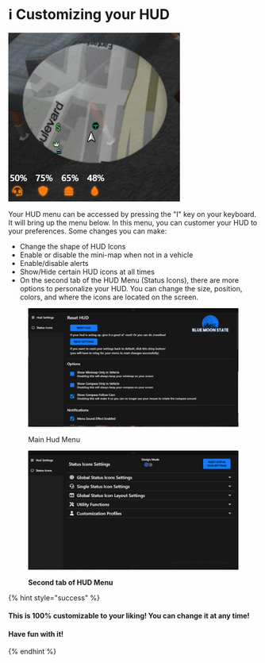 # ℹ Customizing your HUD

![](<../../.gitbook/assets/image (1).png>)

Your HUD menu can be accessed by pressing the "I" key on your keyboard. It will bring up the menu below. In this menu, you can customer your HUD to your preferences. Some changes you can make:

* Change the shape of HUD Icons
* Enable or disable the mini-map when not in a vehicle
* Enable/disable alerts
* Show/Hide certain HUD icons at all times
* On the second tab of the HUD Menu (Status Icons), there are more options to personalize your HUD. You can change the size, position, colors, and where the icons are located on the screen.&#x20;

<figure><img src="../../.gitbook/assets/image (7).png" alt=""><figcaption><p>Main Hud Menu</p></figcaption></figure>

<figure><img src="../../.gitbook/assets/image (5).png" alt=""><figcaption><p><strong>Second tab of HUD Menu</strong></p></figcaption></figure>

{% hint style="success" %}
#### This is 100% customizable to your liking! You can change it at any time!&#x20;

#### Have fun with it!&#x20;
{% endhint %}

